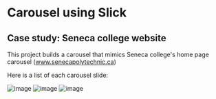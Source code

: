 # Carousel using Slick 
## Case study: Seneca college website

This project builds a carousel that mimics Seneca college's home page carousel (www.senecapolytechnic.ca)

Here is a list of each carousel slide:

![image](https://github.com/user-attachments/assets/09e29cac-4c60-4490-9f30-26593d14238b)
![image](https://github.com/user-attachments/assets/7d742013-d367-4234-834e-8e747934c62e)
![image](https://github.com/user-attachments/assets/955568d8-0d24-4a04-8f45-300c0644ba94)

